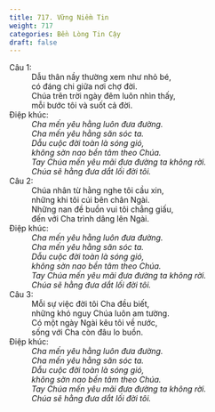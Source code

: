 ```yaml
---
title: 717. Vững Niềm Tin
weight: 717
categories: Bền Lòng Tin Cậy
draft: false
---
```

<dl><dt>Câu 1:</dt><dd data-verse="1">Dẫu thân nầy thường xem như nhỏ bé, <br/>có đáng chi giữa nơi chợ đời. <br/>Chúa trên trời ngày đêm luôn nhìn thấy, <br/>mỗi bước tôi và suốt cả đời. </dd><dt>Điệp khúc:</dt><dd data-chorus="1"><em>Cha mến yêu hằng luôn đưa đường. <br/>Cha mến yêu hằng săn sóc ta. <br/>Dẫu cuộc đời toàn là sóng gió, <br/>không sờn nao bền tâm theo Chúa. <br/>Tay Chúa mến yêu mãi đưa đường ta không rời. <br/>Chúa sẽ hằng đưa dắt lối đời tôi. </em></dd><dt>Câu 2:</dt><dd data-verse="2">Chúa nhân từ hằng nghe tôi cầu xin, <br/>những khi tôi cúi bên chân Ngài. <br/>Những nan đề buồn vui tôi chẳng giấu, <br/>đến với Cha trình dâng lên Ngài. </dd><dt>Điệp khúc:</dt><dd data-chorus="1"><em>Cha mến yêu hằng luôn đưa đường. <br/>Cha mến yêu hằng săn sóc ta. <br/>Dẫu cuộc đời toàn là sóng gió, <br/>không sờn nao bền tâm theo Chúa. <br/>Tay Chúa mến yêu mãi đưa đường ta không rời. <br/>Chúa sẽ hằng đưa dắt lối đời tôi. </em></dd><dt>Câu 3:</dt><dd data-verse="3">Mỗi sự việc đời tôi Cha đều biết, <br/>những khó nguy Chúa luôn am tường. <br/>Có một ngày Ngài kêu tôi về nước, <br/>sống với Cha còn đâu lo buồn. </dd><dt>Điệp khúc:</dt><dd data-chorus="1"><em>Cha mến yêu hằng luôn đưa đường. <br/>Cha mến yêu hằng săn sóc ta. <br/>Dẫu cuộc đời toàn là sóng gió, <br/>không sờn nao bền tâm theo Chúa. <br/>Tay Chúa mến yêu mãi đưa đường ta không rời. <br/>Chúa sẽ hằng đưa dắt lối đời tôi. </em></dd></dl>
